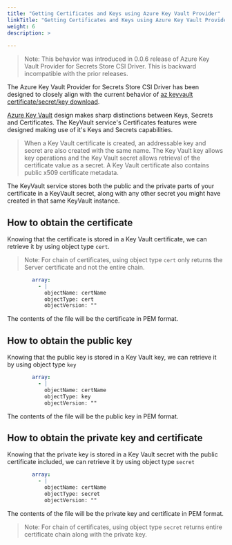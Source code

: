 ```yaml
---
title: "Getting Certificates and Keys using Azure Key Vault Provider"
linkTitle: "Getting Certificates and Keys using Azure Key Vault Provider"
weight: 6
description: >
  
---
```


> Note: This behavior was introduced in 0.0.6 release of Azure Key Vault Provider for Secrets Store CSI Driver. This is backward incompatible with the prior releases. 

The Azure Key Vault Provider for Secrets Store CSI Driver has been designed to closely align with the current behavior of  [az keyvault certificate/secret/key download](https://docs.microsoft.com/en-us/cli/azure/keyvault?view=azure-cli-latest).

[Azure Key Vault](https://docs.microsoft.com/azure/key-vault/) design makes sharp distinctions between Keys, Secrets and Certificates. The KeyVault service's Certificates features were designed making use of it's Keys and Secrets capabilities.

> When a Key Vault certificate is created, an addressable key and secret are also created with the same name. The Key Vault key allows key operations and the Key Vault secret allows retrieval of the certificate value as a secret. A Key Vault certificate also contains public x509 certificate metadata.

The KeyVault service stores both the public and the private parts of your certificate in a KeyVault secret, along with any other secret you might have created in that same KeyVault instance.

## How to obtain the certificate

Knowing that the certificate is stored in a Key Vault certificate, we can retrieve it by using object type `cert`.

> Note: For chain of certificates, using object type `cert` only returns the Server certificate and not the entire chain.

```yaml
        array:
          - |
            objectName: certName
            objectType: cert
            objectVersion: ""
```

The contents of the file will be the certificate in PEM format.

## How to obtain the public key

Knowing that the public key is stored in a Key Vault key, we can retrieve it by using object type `key`

```yaml
        array:
          - |
            objectName: certName
            objectType: key
            objectVersion: ""
```

The contents of the file will be the public key in PEM format.

## How to obtain the private key and certificate

Knowing that the private key is stored in a Key Vault secret with the public certificate included, we can retrieve it by using object type `secret`

```yaml
        array:
          - |
            objectName: certName
            objectType: secret
            objectVersion: ""
```

The contents of the file will be the private key and certificate in PEM format.

> Note: For chain of certificates, using object type `secret` returns entire certificate chain along with the private key.
